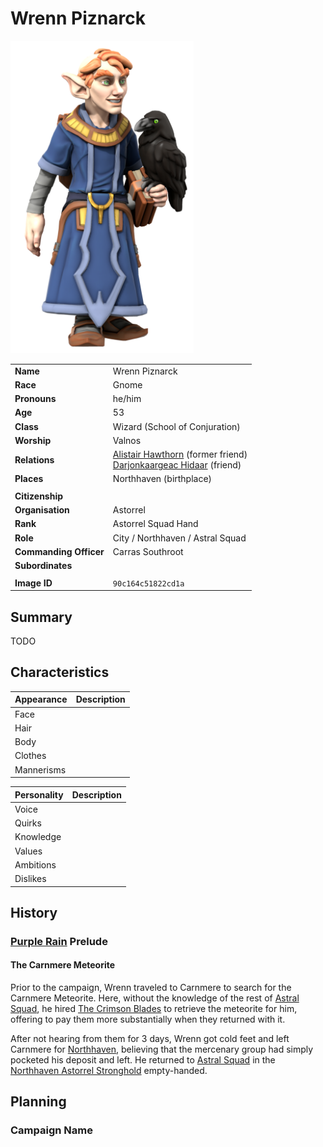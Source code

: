 # Wrenn Piznarck

<img src="https://raw.githubusercontent.com/jesskelsall/astarus-images/main/people/portraits/90c164c51822cd1a.png" height="500" />

|||
| --- | --- |
| **Name** | Wrenn Piznarck | character.3
| **Race** | Gnome |
| **Pronouns** | he/him |
| **Age** | 53 |
| **Class** | Wizard (School of Conjuration) |
| **Worship** | Valnos |
| **Relations** | [Alistair Hawthorn](alistair-hawthorn.md) (former friend)<br />[Darjonkaargeac Hidaar](darjonkaargeac-hidaar.md) (friend) |
| **Places** | Northhaven (birthplace) |
|||
| **Citizenship** | |
| **Organisation** | Astorrel |
| **Rank** | Astorrel Squad Hand |
| **Role** | City / Northhaven / Astral Squad |
| **Commanding Officer** | Carras Southroot |
| **Subordinates** | |
|||
| **Image ID** | `90c164c51822cd1a` |

## Summary

TODO

## Characteristics

| Appearance | Description |
| --- | --- |
| Face | |
| Hair | |
| Body | |
| Clothes | |
| Mannerisms | |

| Personality | Description |
| --- | --- |
| Voice | |
| Quirks | |
| Knowledge | |
| Values | |
| Ambitions | |
| Dislikes | |

## History

### [Purple Rain](../../campaigns/purple-rain/purple-rain.md) Prelude

#### The Carnmere Meteorite

Prior to the campaign, Wrenn traveled to Carnmere to search for the Carnmere Meteorite. Here, without the knowledge of the rest of [Astral Squad](../civilisations/kingdom-of-astor/organisations/astorrel/squads/astral.md), he hired [The Crimson Blades](../civilisations/kingdom-of-astor/organisations/the-crimson-blades.md) to retrieve the meteorite for him, offering to pay them more substantially when they returned with it.

After not hearing from them for 3 days, Wrenn got cold feet and left Carnmere for [Northhaven](../places/cities/northhaven.md), believing that the mercenary group had simply pocketed his deposit and left. He returned to [Astral Squad](../civilisations/kingdom-of-astor/organisations/astorrel/squads/astral.md) in the [Northhaven Astorrel Stronghold](../places/strongholds/northhaven-astorrel-stronghold.md) empty-handed.

## Planning

### Campaign Name
